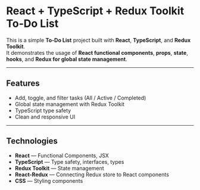 # React + TypeScript + Redux Toolkit To-Do List

This is a simple **To-Do List** project built with **React**, **TypeScript**, and **Redux Toolkit**.  
It demonstrates the usage of **React functional components**, **props**, **state**, **hooks**, and **Redux for global state management**.

---

##  Features

- Add, toggle, and filter tasks (All / Active / Completed)
- Global state management with Redux Toolkit
- TypeScript type safety
- Clean and responsive UI

---

##  Technologies

- **React** — Functional Components, JSX
- **TypeScript** — Type safety, interfaces, types
- **Redux Toolkit** — State management
- **React-Redux** — Connecting Redux store to React components
- **CSS** — Styling components



